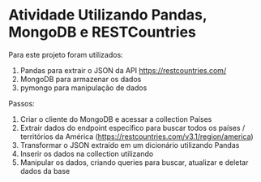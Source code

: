 # Atividade Utilizando Pandas, MongoDB e RESTCountries

Para este projeto foram utilizados:
1. Pandas para extrair o JSON da API https://restcountries.com/
2. MongoDB para armazenar os dados
3. pymongo para manipulação de dados

Passos:
1. Criar o cliente do MongoDB e acessar a collection Países
2. Extrair dados do endpoint específico para buscar todos os países / territórios da América (https://restcountries.com/v3.1/region/america)
3. Transformar o JSON extraído em um dicionário utilizando Pandas
4. Inserir os dados na collection utilizando
5. Manipular os dados, criando queries para buscar, atualizar e deletar dados da base
